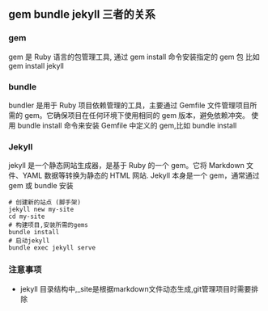 ## gem  bundle  jekyll 三者的关系

### gem
gem 是 Ruby 语言的包管理工具, 通过 gem install 命令安装指定的 gem 包
比如gem install jekyll

### bundle
bundler 是用于 Ruby 项目依赖管理的工具，主要通过 Gemfile 文件管理项目所需的 gem。它确保项目在任何环境下使用相同的 gem 版本，避免依赖冲突。
使用 bundle install 命令来安装 Gemfile 中定义的 gem,比如 bundle install

### Jekyll
jekyll 是一个静态网站生成器，是基于 Ruby 的一个 gem。它将 Markdown 文件、YAML 数据等转换为静态的 HTML 网站.
Jekyll 本身是一个 gem，通常通过 gem 或 bundle 安装


```shell
# 创建新的站点 (脚手架)
jekyll new my-site
cd my-site
# 构建项目,安装所需的gems
bundle install
# 启动jekyll
bundle exec jekyll serve
```

### 注意事项
- jekyll 目录结构中,_site是根据markdown文件动态生成,git管理项目时需要排除
